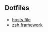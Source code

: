 ## Dotfiles
- [hosts file](https://someonewhocares.org/hosts/)
- [zsh framework](https://github.com/sorin-ionescu/prezto)
